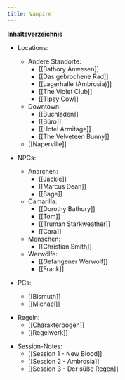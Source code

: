 ```yaml
---
title: Vampire
---
```

**Inhaltsverzeichnis**
- Locations:
	- Andere Standorte:
		- [[Bathory Anwesen]]
		- [[Das gebrochene Rad]]
		- [[Lagerhalle (Ambrosia)]]
		- [[The Violet Club]]
		- [[Tipsy Cow]]
	* Downtown:
		* [[Buchladen]]
		* [[Büro]]
		* [[Hotel Armitage]]
		* [[The Velveteen Bunny]]
	* [[Naperville]]

- NPCs:
	- Anarchen:
		- [[Jackie]]
		- [[Marcus Dean]]
		- [[Sage]]
	- Camarilla:
		- [[Dorothy Bathory]]
		- [[Tom]]
		- [[Truman Starkweather]]
		- [[Cara]]
	* Menschen:
		* [[Christian Smith]]
	- Werwölfe:
		- [[Gefangener Werwolf]]
		- [[Frank]]
- PCs:
	- [[Bismuth]]
	- [[Michael]]
* Regeln:
	* [[Charakterbogen]]
	* [[Regelwerk]]
- Session-Notes:
	- [[Session 1 - New Blood]]
	- [[Session 2 - Ambrosia]]
	- [[Session 3 - Der süße Regen]]